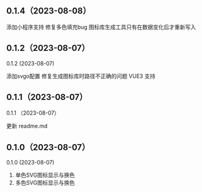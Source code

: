 ## 0.1.4（2023-08-08）
添加小程序支持
修复多色填充bug
图标库生成工具只有在数据变化后才重新写入
## 0.1.2（2023-08-07）
0.1.2 (2023-08-07)

添加svgo配置
修复生成图标库时路径不正确的问题
VUE3 支持

## 0.1.1（2023-08-07）
0.1.1 （2023-08-07）

更新 readme.md
## 0.1.0（2023-08-07）
0.1.0 (2023-08-07)

1. 单色SVG图标显示与换色
2. 多色SVG图标显示与换色
